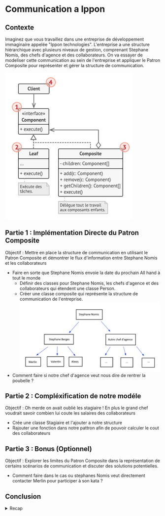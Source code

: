# Communication a Ippon

## Contexte

Imaginez que vous travaillez dans une entreprise de développement immaginaire appelée "Ippon technologies".
L'entreprise a une structure hiérarchique avec plusieurs niveaux de gestion, comprenant Stephane Nomis, des chefs d'agence et des collaborateurs.
On va essayer de modeliser cette communication au sein de l'entreprise et appliquer le Patron Composite pour représenter et gérer la structure de communication.

![pattern composite](figure/compositePattern.png)

## Partie 1 : Implémentation Directe du Patron Composite

Objectif : Mettre en place la structure de communication en utilisant le Patron Composite et démontrer le flux d'information entre Stephane Nomis et les collaborateurs

- Faire en sorte que Stephane Nomis envoie la date du prochain All hand à tout le monde
  - Définir des classes pour Stephane Nomis, les chefs d'agence et des collaborateurs qui étendent une classe Person.
  - Créer une classe composite qui représente la structure de communication de l'entreprise.
  ![structure voulu](figure/Strucure.png)
- Comment faire si notre chef d'agence veut nous dire de rentrer la poubelle ?


## Partie 2 : Compléxification de notre modéle

Objectif : Oh merde on avait oublié les stagiaire ! En plus le grand chef voudrait savoir combien lui coute les salaires des collaborateurs

- Crée une classe Stagiaire et l'ajouter a notre structure
- Rajouter une fonction dans notre pattron afin de pouvoir calculer le cout des collaborateurs

## Partie 3 : Bonus (Optionnel)
Objectif : Explorer les limites du Patron Composite dans la représentation de certains scénarios de communication et discuter des solutions potentielles.

- Comment faire dans le cas ou stephanes Nomis veut directement contacter Merlin pour participer à son kata ?

## Conclusion
<details>
  <summary>Recap</summary>

  ![notre implementation](figure/nous.png)

  - Ajout facile d'élément dans notre structure
  - Ajout d'actions très simple
</details>

